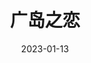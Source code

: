 ---
title: "广岛之恋"
date: "2023-01-13"
price: "60.00"
theaters: ["中国电影资料馆艺术影院"]
remark: ['学术放映', '4K,1959']
---